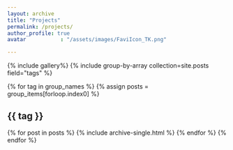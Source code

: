 ```yaml
---
layout: archive
title: "Projects"
permalink: /projects/
author_profile: true
avatar           : "/assets/images/FaviIcon_TK.png"

---
```

{% include gallery%}
{% include group-by-array collection=site.posts field="tags" %}

{% for tag in group_names %}
  {% assign posts = group_items[forloop.index0] %}
  <h2 id="{{ tag | slugify }}" class="archive__subtitle">{{ tag }}</h2>
  {% for post in posts %}
    {% include archive-single.html %}
  {% endfor %}
{% endfor %}
